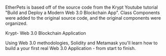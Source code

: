 EtherPets is based off of the source code from the Krypt Youtube tutorial "Build and Deploy a Modern Web 3.0 Blockchain App". Class Components were added to the original source code, and the original components were organized.

Krypt- Web 3.0 Blockchain Application

Using Web 3.0 methodologies, Solidity and Metamask you'll learn how to build a your first real Web 3.0 Application - from start to finish.


